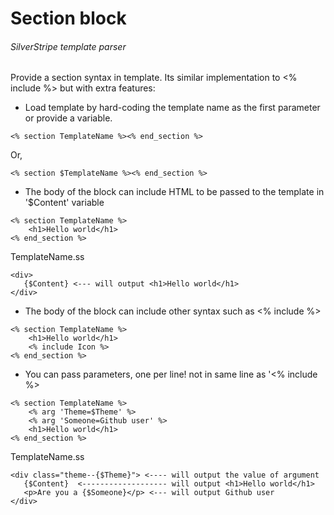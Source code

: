 # Section block 
###### SilverStripe template parser

Provide a section syntax in template. Its similar implementation to <% include %> but with extra features:

- Load template by hard-coding the template name as the first parameter or provide a variable.
```
<% section TemplateName %><% end_section %>
```
Or,
``` 
<% section $TemplateName %><% end_section %>
```

- The body of the block can include HTML to be passed to the template in '$Content' variable

```
<% section TemplateName %>
    <h1>Hello world</h1>
<% end_section %>
```

TemplateName.ss
```
<div>
   {$Content} <--- will output <h1>Hello world</h1>
</div>
```

- The body of the block can include other syntax such as <% include %>
```
<% section TemplateName %>
    <h1>Hello world</h1>
    <% include Icon %>
<% end_section %>
```

- You can pass parameters, one per line! not in same line as '<% include %>
```
<% section TemplateName %>
    <% arg 'Theme=$Theme' %>
    <% arg 'Someone=Github user' %>
    <h1>Hello world</h1>
<% end_section %>
```

TemplateName.ss
```
<div class="theme--{$Theme}"> <---- will output the value of argument
   {$Content}  <------------------- will output <h1>Hello world</h1>
   <p>Are you a {$Someone}</p> <--- will output Github user
</div>
```
